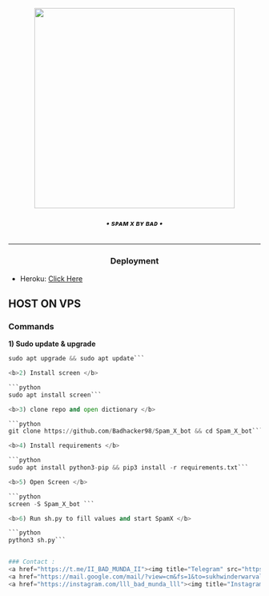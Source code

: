 <p align="center"><a href="https://t.me/PyXen"><img src="https://telegra.ph/file/3063af27d9cc8580845e1.jpg" width="400"></a></p>
</p>
<h6 align="center">
  <b>• sᴘᴀᴍ x ʙʏ ʙᴀᴅ •</b>
</h6>

----

<h3 align="center">Deployment</h3>

  - Heroku: [Click Here](https://github.com/Badhacker98/Spam_X_bot/blob/main/badmunda/heroku.md)

## HOST ON VPS

<h3>Commands</h3>

<b>1) Sudo update & upgrade</b>

```python
sudo apt upgrade && sudo apt update```

<b>2) Install screen </b>

```python
sudo apt install screen```

<b>3) clone repo and open dictionary </b>

```python
git clone https://github.com/Badhacker98/Spam_X_bot && cd Spam_X_bot```

<b>4) Install requirements </b>

```python
sudo apt install python3-pip && pip3 install -r requirements.txt```

<b>5) Open Screen </b>

```python
screen -S Spam_X_bot ```

<b>6) Run sh.py to fill values and start SpamX </b>

```python
python3 sh.py```


### Contact :
<a href="https://t.me/II_BAD_MUNDA_II"><img title="Telegram" src="https://img.shields.io/badge/Telegram-%23000000.svg?&style=for-the-badge&logo=telegram&logoColor=61DAFB"></a>
<a href="https://mail.google.com/mail/?view=cm&fs=1&to=sukhwinderwarval50@gmail.com"><img title="GMAIL" src="https://img.shields.io/badge/Gmail-D14836?style=for-the-badge&logo=gmail&logoColor=white"></a>
<a href="https://instagram.com/lll_bad_munda_lll"><img title="Instagram" src="https://img.shields.io/badge/instagram-%23E4405F.svg?&style=for-the-badge&logo=instagram&logoColor=white"></a>
